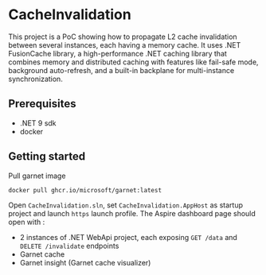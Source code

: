 # CacheInvalidation

This project is a PoC showing how to propagate L2 cache invalidation between several instances, each having a memory cache. It uses .NET FusionCache library, a high-performance .NET caching library that combines memory and distributed caching with features like fail-safe mode, background auto-refresh, and a built-in backplane for multi-instance synchronization.

## Prerequisites

- .NET 9 sdk
- docker

## Getting started

Pull garnet image

```sh
docker pull ghcr.io/microsoft/garnet:latest
```

Open `CacheInvalidation.sln`, set `CacheInvalidation.AppHost` as startup project and launch `https` launch profile. The Aspire dashboard page should open with :

- 2 instances of .NET WebApi project, each exposing `GET /data` and `DELETE /invalidate` endpoints
- Garnet cache
- Garnet insight (Garnet cache visualizer)
